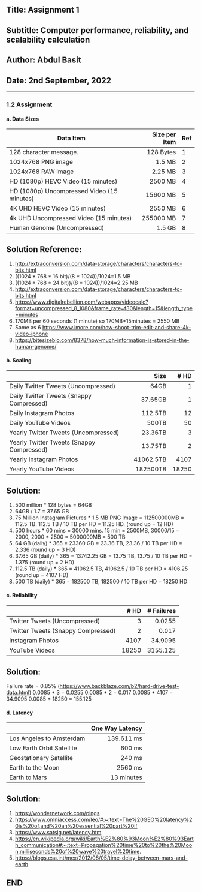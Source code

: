 ## Title: Assignment 1
## Subtitle: Computer performance, reliability, and scalability calculation
## Author: Abdul Basit
## Date: 2nd September, 2022

---

### 1.2 Assignment

#### a. Data Sizes

| Data Item                                  | Size per Item | Ref  |
|--------------------------------------------|--------------:|------|
| 128 character message.                     | 128 Bytes     |  1   |
| 1024x768 PNG image                         | 1.5 MB        |  2   |
| 1024x768 RAW image                         | 2.25 MB       |  3   |
| HD (1080p) HEVC Video (15 minutes)         | 2500 MB       |  4   |
| HD (1080p) Uncompressed Video (15 minutes) | 15600 MB      |  5   |
| 4K UHD HEVC Video (15 minutes)             | 2550 MB       |  6   |
| 4k UHD Uncompressed Video (15 minutes)     | 255000 MB     |  7   |
| Human Genome (Uncompressed)                | 1.5 GB        |  8   |

## Solution Reference:

1. http://extraconversion.com/data-storage/characters/characters-to-bits.html 
2. ((1024 * 768 * 16 bit)/(8 * 1024))/1024=1.5 MB
3. ((1024 * 768 * 24 bit))/(8 * 1024))/1024=2.25 MB
4. http://extraconversion.com/data-storage/characters/characters-to-bits.html
5. https://www.digitalrebellion.com/webapps/videocalc?format=uncompressed_8_1080&frame_rate=f30&length=15&length_type=minutes
6. 170MB per 60 seconds (1 minute) so 170MB*15minutes = 2550 MB
7. Same as 6
https://www.imore.com/how-shoot-trim-edit-and-share-4k-video-iphone 
8. https://bitesizebio.com/8378/how-much-information-is-stored-in-the-human-genome/ 

#### b. Scaling

|                                           | Size       | # HD | 
|-------------------------------------------|----------: |-----:|
| Daily Twitter Tweets (Uncompressed)       | 64GB       | 1    |
| Daily Twitter Tweets (Snappy Compressed)  | 37.65GB    | 1    |
| Daily Instagram Photos                    | 112.5TB    | 12   |
| Daily YouTube Videos                      | 500TB      | 50   |
| Yearly Twitter Tweets (Uncompressed)      | 23.36TB    | 3    |
| Yearly Twitter Tweets (Snappy Compressed) | 13.75TB    | 2    |
| Yearly Instagram Photos                   | 41062.5TB  | 4107 |
| Yearly YouTube Videos                     | 182500TB   | 18250|


## Solution:

1. 500 million * 128 bytes = 64GB
2. 64GB / 1.7 = 37.65 GB
3. 75 Million Instagram Pictures * 1.5 MB PNG Image = 112500000MB = 112.5 TB. 112.5 TB / 10 TB per HD = 11.25 HD. (round up = 12 HD)
4. 500 hours * 60 mins = 30000 mins. 15 min = 2500MB, 30000/15 = 2000, 2000 * 2500 = 5000000MB = 500 TB
5. 64 GB (daily) * 365 = 23360 GB = 23.36 TB, 23.36 / 10 TB per HD = 2.336 (round up = 3 HD)
6. 37.65 GB (daily) * 365 = 13742.25 GB = 13.75 TB, 13.75 / 10 TB per HD = 1.375 (round up = 2 HD)
7. 112.5 TB (daily) * 365 = 41062.5 TB, 41062.5 / 10 TB per HD = 4106.25 (round up = 4107 HD)
8. 500 TB (daily) * 365 = 182500 TB, 182500 / 10 TB per HD = 18250 HD

#### c. Reliability

|                                    | # HD | # Failures |
|------------------------------------|-----:|-----------:|
| Twitter Tweets (Uncompressed)      | 3    |   0.0255   |
| Twitter Tweets (Snappy Compressed) | 2    |   0.017    |
| Instagram Photos                   |4107  |   34.9095  |
| YouTube Videos                     |18250 |   3155.125 |

## Solution:
Failure rate = 0.85% (https://www.backblaze.com/b2/hard-drive-test-data.html)
 0.0085 * 3 = 0.0255
 0.0085 * 2 = 0.017
 0.0085 * 4107 = 34.9095
 0.0085 * 18250 = 155.125

#### d. Latency

|                           | One Way Latency      |
|---------------------------|---------------------:|
| Los Angeles to Amsterdam  | 139.611 ms           |
| Low Earth Orbit Satellite | 600 ms               |
| Geostationary Satellite   | 240 ms               |
| Earth to the Moon         | 2560 ms              |
| Earth to Mars             | 13 minutes           | 

## Solution:

1. https://wondernetwork.com/pings
2. https://www.omniaccess.com/leo/#:~:text=The%20GEO%20latency%20is%20of,and%20an%20essential%20part%20if
3. https://www.satsig.net/latency.htm
4. https://en.wikipedia.org/wiki/Earth%E2%80%93Moon%E2%80%93Earth_communication#:~:text=Propagation%20time%20to%20the%20Moon,milliseconds%20of%20wave%20travel%20time.
5. https://blogs.esa.int/mex/2012/08/05/time-delay-between-mars-and-earth

## END
